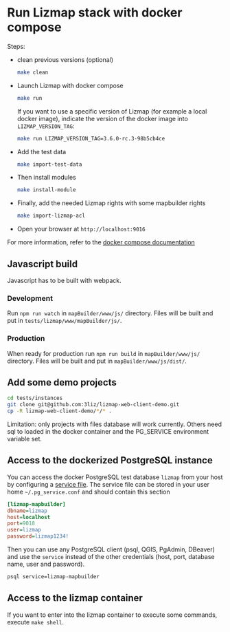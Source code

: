 # Run Lizmap stack with docker compose

Steps:

- clean previous versions (optional)

  ```bash
  make clean
  ```

- Launch Lizmap with docker compose

  ```bash
  make run
  ```

  If you want to use a specific version of Lizmap (for example a local docker image),
  indicate the version of the docker image into `LIZMAP_VERSION_TAG`:

  ```bash
  make run LIZMAP_VERSION_TAG=3.6.0-rc.3-98b5cb4ce
  ```

- Add the test data
  ```bash
  make import-test-data
  ```

- Then install modules

  ```bash
  make install-module
  ```

- Finally, add the needed Lizmap rights with some mapbuilder rights

  ```bash
  make import-lizmap-acl
  ```

- Open your browser at `http://localhost:9016`

For more information, refer to the [docker compose documentation](https://docs.docker.com/compose/)

## Javascript build

Javascript has to be built with webpack.

### Development

Run `npm run watch` in `mapBuilder/www/js/` directory. Files will be built and put in `tests/lizmap/www/mapBuilder/js/`.

### Production

When ready for production run `npm run build` in `mapBuilder/www/js/` directory. Files will be built and put in `mapBuilder/www/js/dist/`.

## Add some demo projects

```bash
cd tests/instances
git clone git@github.com:3liz/lizmap-web-client-demo.git
cp -R lizmap-web-client-demo/*/* .
```

Limitation: only projects with files database will work currently. Others need sql to loaded in the docker container and the PG_SERVICE environment variable set.

## Access to the dockerized PostgreSQL instance

You can access the docker PostgreSQL test database `lizmap` from your host by configuring a
[service file](https://docs.qgis.org/latest/en/docs/user_manual/managing_data_source/opening_data.html#postgresql-service-connection-file).
The service file can be stored in your user home `~/.pg_service.conf` and should contain this section

```ini
[lizmap-mapbuilder]
dbname=lizmap
host=localhost
port=9018
user=lizmap
password=lizmap1234!
```

Then you can use any PostgreSQL client (psql, QGIS, PgAdmin, DBeaver) and use the `service`
instead of the other credentials (host, port, database name, user and password).

```bash
psql service=lizmap-mapbuilder
```

## Access to the lizmap container

If you want to enter into the lizmap container to execute some commands,
execute `make shell`.

